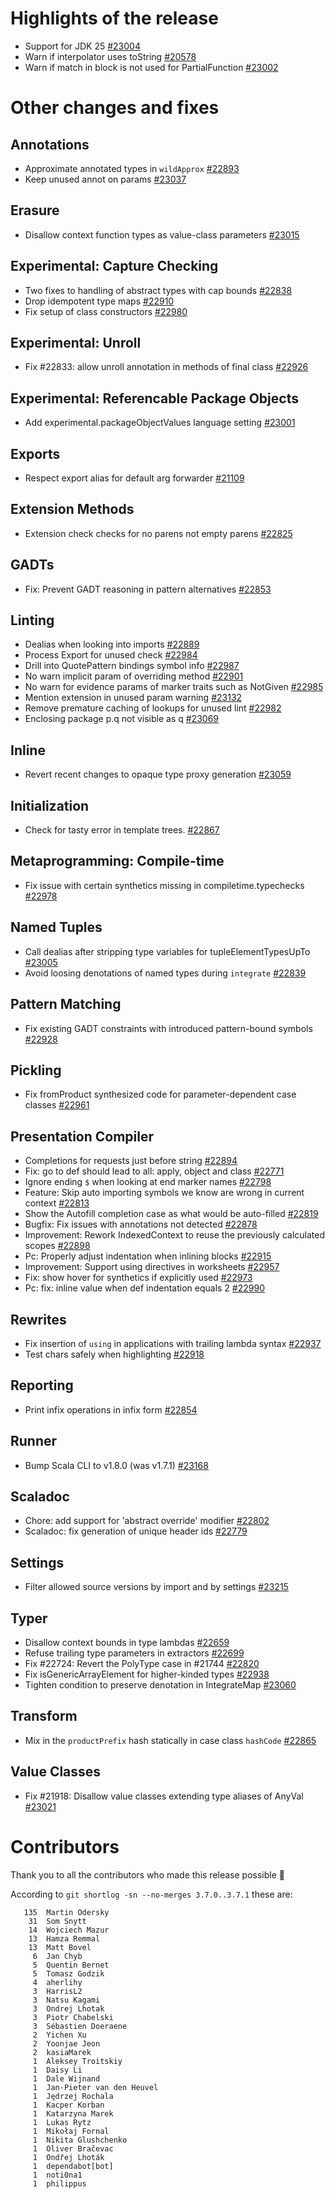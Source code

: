 # Highlights of the release

- Support for JDK 25 [#23004](https://github.com/scala/scala3/pull/23004)
- Warn if interpolator uses toString [#20578](https://github.com/scala/scala3/pull/20578)
- Warn if match in block is not used for PartialFunction [#23002](https://github.com/scala/scala3/pull/23002)

# Other changes and fixes

## Annotations

- Approximate annotated types in `wildApprox` [#22893](https://github.com/scala/scala3/pull/22893)
- Keep unused annot on params [#23037](https://github.com/scala/scala3/pull/23037)

## Erasure

- Disallow context function types as value-class parameters [#23015](https://github.com/scala/scala3/pull/23015)

## Experimental: Capture Checking

- Two fixes to handling of abstract types with cap bounds [#22838](https://github.com/scala/scala3/pull/22838)
- Drop idempotent type maps [#22910](https://github.com/scala/scala3/pull/22910)
- Fix setup of class constructors [#22980](https://github.com/scala/scala3/pull/22980)

## Experimental: Unroll

- Fix #22833: allow unroll annotation in methods of final class [#22926](https://github.com/scala/scala3/pull/22926)

## Experimental: Referencable Package Objects

- Add experimental.packageObjectValues language setting [#23001](https://github.com/scala/scala3/pull/23001)

## Exports

- Respect export alias for default arg forwarder [#21109](https://github.com/scala/scala3/pull/21109)

## Extension Methods

- Extension check checks for no parens not empty parens [#22825](https://github.com/scala/scala3/pull/22825)

## GADTs

- Fix: Prevent GADT reasoning in pattern alternatives [#22853](https://github.com/scala/scala3/pull/22853)

## Linting

- Dealias when looking into imports [#22889](https://github.com/scala/scala3/pull/22889)
- Process Export for unused check [#22984](https://github.com/scala/scala3/pull/22984)
- Drill into QuotePattern bindings symbol info [#22987](https://github.com/scala/scala3/pull/22987)
- No warn implicit param of overriding method [#22901](https://github.com/scala/scala3/pull/22901)
- No warn for evidence params of marker traits such as NotGiven [#22985](https://github.com/scala/scala3/pull/22985)
- Mention extension in unused param warning [#23132](https://github.com/scala/scala3/pull/23132)
- Remove premature caching of lookups for unused lint [#22982](https://github.com/scala/scala3/pull/22982)
- Enclosing package p.q not visible as q [#23069](https://github.com/scala/scala3/pull/23069)

## Inline

- Revert recent changes to opaque type proxy generation [#23059](https://github.com/scala/scala3/pull/23059)

## Initialization

- Check for tasty error in template trees. [#22867](https://github.com/scala/scala3/pull/22867)

## Metaprogramming: Compile-time

- Fix issue with certain synthetics missing in compiletime.typechecks [#22978](https://github.com/scala/scala3/pull/22978)

## Named Tuples

- Call dealias after stripping type variables for tupleElementTypesUpTo [#23005](https://github.com/scala/scala3/pull/23005)
- Avoid loosing denotations of named types during `integrate` [#22839](https://github.com/scala/scala3/pull/22839)

## Pattern Matching

- Fix existing GADT constraints with introduced pattern-bound symbols [#22928](https://github.com/scala/scala3/pull/22928)

## Pickling

- Fix fromProduct synthesized code for parameter-dependent case classes [#22961](https://github.com/scala/scala3/pull/22961)

## Presentation Compiler

- Completions for requests just before string [#22894](https://github.com/scala/scala3/pull/22894)
- Fix: go to def should lead to all: apply, object and class [#22771](https://github.com/scala/scala3/pull/22771)
- Ignore ending `$` when looking at end marker names [#22798](https://github.com/scala/scala3/pull/22798)
- Feature: Skip auto importing symbols we know are wrong in current context [#22813](https://github.com/scala/scala3/pull/22813)
- Show the Autofill completion case as what would be auto-filled [#22819](https://github.com/scala/scala3/pull/22819)
- Bugfix: Fix issues with annotations not detected [#22878](https://github.com/scala/scala3/pull/22878)
- Improvement: Rework IndexedContext to reuse the previously calculated scopes [#22898](https://github.com/scala/scala3/pull/22898)
- Pc: Properly adjust indentation when inlining blocks [#22915](https://github.com/scala/scala3/pull/22915)
- Improvement: Support using directives in worksheets [#22957](https://github.com/scala/scala3/pull/22957)
- Fix: show hover for synthetics if explicitly used [#22973](https://github.com/scala/scala3/pull/22973)
- Pc: fix: inline value when def indentation equals 2 [#22990](https://github.com/scala/scala3/pull/22990)

## Rewrites

- Fix insertion of `using` in applications with trailing lambda syntax [#22937](https://github.com/scala/scala3/pull/22937)
- Test chars safely when highlighting [#22918](https://github.com/scala/scala3/pull/22918)

## Reporting

- Print infix operations in infix form [#22854](https://github.com/scala/scala3/pull/22854)

## Runner

- Bump Scala CLI to v1.8.0 (was v1.7.1) [#23168](https://github.com/scala/scala3/pull/23168)

## Scaladoc

- Chore: add support for 'abstract override' modifier [#22802](https://github.com/scala/scala3/pull/22802)
- Scaladoc: fix generation of unique header ids [#22779](https://github.com/scala/scala3/pull/22779)

## Settings

- Filter allowed source versions by import and by settings [#23215](https://github.com/scala/scala3/pull/23215)

## Typer

- Disallow context bounds in type lambdas [#22659](https://github.com/scala/scala3/pull/22659)
- Refuse trailing type parameters in extractors [#22699](https://github.com/scala/scala3/pull/22699)
- Fix #22724: Revert the PolyType case in #21744 [#22820](https://github.com/scala/scala3/pull/22820)
- Fix isGenericArrayElement for higher-kinded types [#22938](https://github.com/scala/scala3/pull/22938)
- Tighten condition to preserve denotation in IntegrateMap [#23060](https://github.com/scala/scala3/pull/23060)

## Transform

- Mix in the `productPrefix` hash statically in case class `hashCode` [#22865](https://github.com/scala/scala3/pull/22865)

## Value Classes

- Fix #21918: Disallow value classes extending type aliases of AnyVal [#23021](https://github.com/scala/scala3/pull/23021)

# Contributors

Thank you to all the contributors who made this release possible 🎉

According to `git shortlog -sn --no-merges 3.7.0..3.7.1` these are:

```
   135  Martin Odersky
    31  Som Snytt
    14  Wojciech Mazur
    13  Hamza Remmal
    13  Matt Bovel
     6  Jan Chyb
     5  Quentin Bernet
     5  Tomasz Godzik
     4  aherlihy
     3  HarrisL2
     3  Natsu Kagami
     3  Ondrej Lhotak
     3  Piotr Chabelski
     3  Sébastien Doeraene
     2  Yichen Xu
     2  Yoonjae Jeon
     2  kasiaMarek
     1  Aleksey Troitskiy
     1  Daisy Li
     1  Dale Wijnand
     1  Jan-Pieter van den Heuvel
     1  Jędrzej Rochala
     1  Kacper Korban
     1  Katarzyna Marek
     1  Lukas Rytz
     1  Mikołaj Fornal
     1  Nikita Glushchenko
     1  Oliver Bračevac
     1  Ondřej Lhoták
     1  dependabot[bot]
     1  noti0na1
     1  philippus
```
